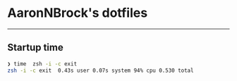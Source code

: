 # AaronNBrock's dotfiles
---

## Startup time
```zsh
❯ time  zsh -i -c exit
zsh -i -c exit  0.43s user 0.07s system 94% cpu 0.530 total
```